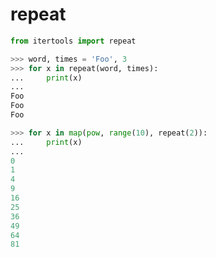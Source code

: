 # repeat

```python
from itertools import repeat
```

```python
>>> word, times = 'Foo', 3
>>> for x in repeat(word, times):
...     print(x)
... 
Foo
Foo
Foo
```

```python
>>> for x in map(pow, range(10), repeat(2)):
...     print(x)
... 
0
1
4
9
16
25
36
49
64
81
```

